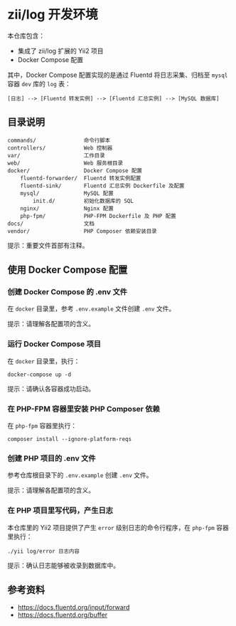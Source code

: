 # zii/log 开发环境

本仓库包含：

- 集成了 zii/log 扩展的 Yii2 项目
- Docker Compose 配置

其中，Docker Compose 配置实现的是通过 Fluentd 将日志采集、归档至 `mysql` 容器 `dev` 库的 `log` 表：

    [日志] --> [Fluentd 转发实例] --> [Fluentd 汇总实例] --> [MySQL 数据库]

## 目录说明

    commands/               命令行脚本
    controllers/            Web 控制器
    var/                    工作目录
    web/                    Web 服务根目录
    docker/                 Docker Compose 配置
        fluentd-forwarder/  Fluentd 转发实例配置
        fluentd-sink/       Fluentd 汇总实例 Dockerfile 及配置
        mysql/              MySQL 配置
            init.d/         初始化数据库的 SQL
        nginx/              Nginx 配置
        php-fpm/            PHP-FPM Dockerfile 及 PHP 配置
    docs/                   文档
    vendor/                 PHP Composer 依赖安装目录

提示：重要文件首部有注释。

## 使用 Docker Compose 配置

### 创建 Docker Compose 的 .env 文件

在 `docker` 目录里，参考 `.env.example` 文件创建 `.env` 文件。

提示：请理解各配置项的含义。

### 运行 Docker Compose 项目

在 `docker` 目录里，执行：

    docker-compose up -d

提示：请确认各容器成功启动。

### 在 PHP-FPM 容器里安装 PHP Composer 依赖

在 `php-fpm` 容器里执行：

    composer install --ignore-platform-reqs

### 创建 PHP 项目的 .env 文件

参考仓库根目录下的 `.env.example` 创建 `.env` 文件。

提示：请理解各配置项的含义。

### 在 PHP 项目里写代码，产生日志

本仓库里的 Yii2 项目提供了产生 `error` 级别日志的命令行程序，在 `php-fpm` 容器里执行：

    ./yii log/error 日志内容

提示：确认日志能够被收录到数据库中。

## 参考资料

- https://docs.fluentd.org/input/forward
- https://docs.fluentd.org/buffer

